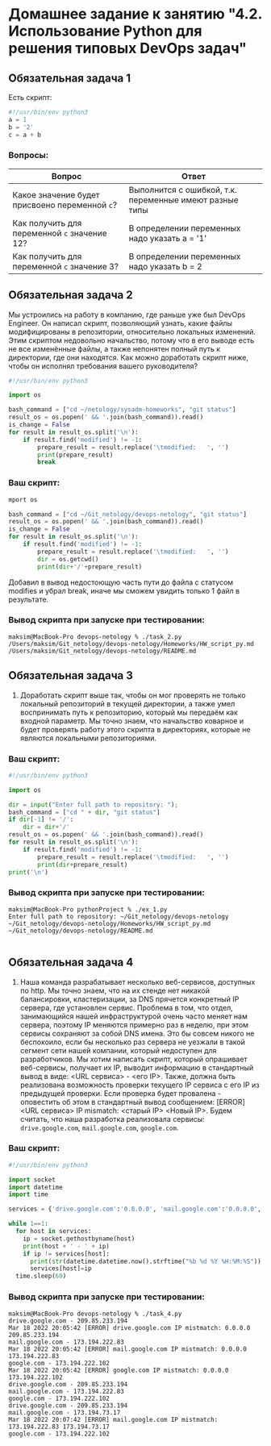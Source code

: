 # Домашнее задание к занятию "4.2. Использование Python для решения типовых DevOps задач"

## Обязательная задача 1

Есть скрипт:
```python
#!/usr/bin/env python3
a = 1
b = '2'
c = a + b
```

### Вопросы:
| Вопрос  | Ответ |
| ------------- | ------------- |
| Какое значение будет присвоено переменной `c`?  | Выполнится с ошибкой, т.к. переменные имеют разные типы  |
| Как получить для переменной `c` значение 12?  | В определении переменных надо указать a = '1'  |
| Как получить для переменной `c` значение 3?  | В определении переменных надо указать b = 2  |

## Обязательная задача 2
Мы устроились на работу в компанию, где раньше уже был DevOps Engineer. Он написал скрипт, позволяющий узнать, какие файлы модифицированы в репозитории, относительно локальных изменений. Этим скриптом недовольно начальство, потому что в его выводе есть не все изменённые файлы, а также непонятен полный путь к директории, где они находятся. Как можно доработать скрипт ниже, чтобы он исполнял требования вашего руководителя?

```python
#!/usr/bin/env python3

import os

bash_command = ["cd ~/netology/sysadm-homeworks", "git status"]
result_os = os.popen(' && '.join(bash_command)).read()
is_change = False
for result in result_os.split('\n'):
    if result.find('modified') != -1:
        prepare_result = result.replace('\tmodified:   ', '')
        print(prepare_result)
        break
```

### Ваш скрипт:
```python
mport os

bash_command = ["cd ~/Git_netology/devops-netology", "git status"]
result_os = os.popen(' && '.join(bash_command)).read()
is_change = False
for result in result_os.split('\n'):
    if result.find('modified') != -1:
        prepare_result = result.replace('\tmodified:   ', '')
        dir = os.getcwd()
        print(dir+'/'+prepare_result)

```
Добавил в вывод недостоющую часть пути до файла с статусом modifies и убрал break, иначе мы сможем увидить только 1 файл в результате.
### Вывод скрипта при запуске при тестировании:
```
maksim@MacBook-Pro devops-netology % ./task_2.py  
/Users/maksim/Git_netology/devops-netology/Homeworks/HW_script_py.md
/Users/maksim/Git_netology/devops-netology/README.md
```

## Обязательная задача 3
1. Доработать скрипт выше так, чтобы он мог проверять не только локальный репозиторий в текущей директории, а также умел воспринимать путь к репозиторию, который мы передаём как входной параметр. Мы точно знаем, что начальство коварное и будет проверять работу этого скрипта в директориях, которые не являются локальными репозиториями.

### Ваш скрипт:
```python
#!/usr/bin/env python3

import os

dir = input("Enter full path to repository: ");
bash_command = ["cd " + dir, "git status"]
if dir[-1] != '/':
    dir = dir+'/'
result_os = os.popen(' && '.join(bash_command)).read()
for result in result_os.split('\n'):
    if result.find('modified') != -1:
        prepare_result = result.replace('\tmodified:   ', '')
        print(dir+prepare_result)
print('\n')
```

### Вывод скрипта при запуске при тестировании:
```
maksim@MacBook-Pro pythonProject % ./ex_1.py
Enter full path to repository: ~/Git_netology/devops-netology
~/Git_netology/devops-netology/Homeworks/HW_script_py.md
~/Git_netology/devops-netology/README.md


```

## Обязательная задача 4
1. Наша команда разрабатывает несколько веб-сервисов, доступных по http. Мы точно знаем, что на их стенде нет никакой балансировки, кластеризации, за DNS прячется конкретный IP сервера, где установлен сервис. Проблема в том, что отдел, занимающийся нашей инфраструктурой очень часто меняет нам сервера, поэтому IP меняются примерно раз в неделю, при этом сервисы сохраняют за собой DNS имена. Это бы совсем никого не беспокоило, если бы несколько раз сервера не уезжали в такой сегмент сети нашей компании, который недоступен для разработчиков. Мы хотим написать скрипт, который опрашивает веб-сервисы, получает их IP, выводит информацию в стандартный вывод в виде: <URL сервиса> - <его IP>. Также, должна быть реализована возможность проверки текущего IP сервиса c его IP из предыдущей проверки. Если проверка будет провалена - оповестить об этом в стандартный вывод сообщением: [ERROR] <URL сервиса> IP mismatch: <старый IP> <Новый IP>. Будем считать, что наша разработка реализовала сервисы: `drive.google.com`, `mail.google.com`, `google.com`.

### Ваш скрипт:
```python
#!/usr/bin/env python3

import socket
import datetime
import time

services = {'drive.google.com':'0.0.0.0', 'mail.google.com':'0.0.0.0', 'google.com':'0.0.0.0'}

while 1==1:
  for host in services:
    ip = socket.gethostbyname(host)
    print(host + ' - ' + ip)
    if ip != services[host]:
      print(str(datetime.datetime.now().strftime("%b %d %Y %H:%M:%S")) +' [ERROR] ' + host +' IP mistmatch: '+services[host]+' '+ip)
      services[host]=ip
  time.sleep(60)

```

### Вывод скрипта при запуске при тестировании:
```
maksim@MacBook-Pro devops-netology % ./task_4.py
drive.google.com - 209.85.233.194
Mar 18 2022 20:05:42 [ERROR] drive.google.com IP mistmatch: 0.0.0.0 209.85.233.194
mail.google.com - 173.194.222.83
Mar 18 2022 20:05:42 [ERROR] mail.google.com IP mistmatch: 0.0.0.0 173.194.222.83
google.com - 173.194.222.102
Mar 18 2022 20:05:42 [ERROR] google.com IP mistmatch: 0.0.0.0 173.194.222.102
drive.google.com - 209.85.233.194
mail.google.com - 173.194.222.83
google.com - 173.194.222.102
drive.google.com - 209.85.233.194
mail.google.com - 173.194.73.17
Mar 18 2022 20:07:42 [ERROR] mail.google.com IP mistmatch: 173.194.222.83 173.194.73.17
google.com - 173.194.222.102
```

